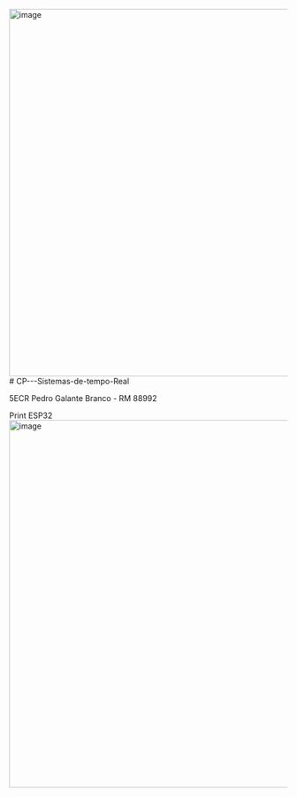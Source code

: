 <img width="933" height="664" alt="image" src="https://github.com/user-attachments/assets/fb820e7c-512f-40ab-a7d4-5e820d936d66" /># CP---Sistemas-de-tempo-Real

5ECR
Pedro Galante Branco - RM 88992


Print ESP32
<img width="933" height="664" alt="image" src="https://github.com/user-attachments/assets/8a0b38a3-ff7a-424d-8722-2cf5d35ad75f" />
